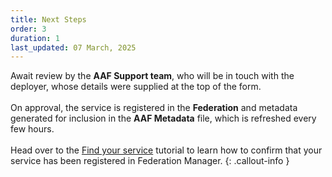 ```yaml
---
title: Next Steps
order: 3
duration: 1
last_updated: 07 March, 2025
---
```


Await review by the **AAF Support team**, who will be in touch with the deployer, whose details were supplied at the top of the form.
<br>
<br>
On approval, the service is registered in the **Federation** and metadata generated for inclusion in the **AAF Metadata** file, which is refreshed every few hours.
<br>
<br>
Head over to the [Find your service](/find-your-registered-services/01-overview) tutorial to learn how to confirm that your service has been registered in Federation Manager.
{: .callout-info }